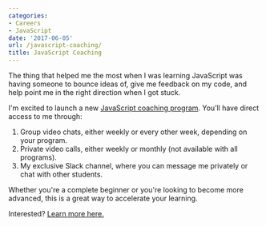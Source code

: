 ```yaml
---
categories:
- Careers
- JavaScript
date: '2017-06-05'
url: /javascript-coaching/
title: JavaScript Coaching
---
```


The thing that helped me the most when I was learning JavaScript was having someone to bounce ideas of, give me feedback on my code, and help point me in the right direction when I got stuck.

I'm excited to launch a new [JavaScript coaching program](/coaching/). You’ll have direct access to me through:

1. Group video chats, either weekly or every other week, depending on your program.
2. Private video calls, either weekly or monthly (not available with all programs).
3. My exclusive Slack channel, where you can message me privately or chat with other students.

Whether you're a complete beginner or  you're looking to become more advanced, this is a great way to accelerate your learning.

Interested? [Learn more here.](/coaching/)